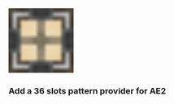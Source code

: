 <img alt="logo" height="128" src="https://github.com/GlodBlock/ExPatternProvider/blob/1.19.2-forge/logo.png" width="128"/>

### Add a 36 slots pattern provider for AE2
